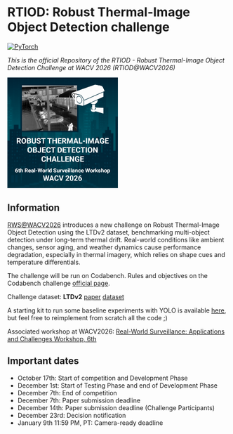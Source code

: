 # **RTIOD: Robust Thermal-Image Object Detection challenge**

<a href="https://pytorch.org/get-started/locally/"><img alt="PyTorch" src="https://img.shields.io/badge/PyTorch-ee4c2c?logo=pytorch&logoColor=white"></a>

*This is the official Repository of the RTIOD - Robust Thermal-Image Object Detection Challenge at WACV 2026 (RTIOD@WACV2026)*

<img src="assets/chal_logo.png" alt="drawing" width="50%">

## Information

[RWS@WACV2026](https://vap.aau.dk/rws/) introduces a new challenge on Robust Thermal-Image Object Detection using the LTDv2 dataset, benchmarking multi-object detection under long-term thermal drift. Real-world conditions like ambient changes, sensor aging, and weather dynamics cause performance degradation, especially in thermal imagery, which relies on shape cues and temperature differentials.

The challenge will be run on Codabench. Rules and objectives on the Codabench challenge [official page]().

Challenge dataset: **LTDv2** [paper](https://www.techrxiv.org/doi/full/10.36227/techrxiv.175339329.95323969) [dataset](https://huggingface.co/datasets/vapaau/LTDv2)

A starting kit to run some baseline experiments with YOLO is available [here](doc/starting_kit/), but feel free to reimplement from scratch all the code ;) 

Associated workshop at WACV2026: [Real-World Surveillance: Applications and Challenges Workshop, 6th](https://vap.aau.dk/rws/)

## Important dates
- October 17th:  Start of competition and Development Phase
- December 1st: Start of Testing Phase and end of Development Phase
- December 7th: End of competition
- December 7th: Paper submission deadline
- December 14th: Paper submission deadline (Challenge Participants)
- December 23rd: Decision notification
- January 9th 11:59 PM, PT: Camera-ready deadline
